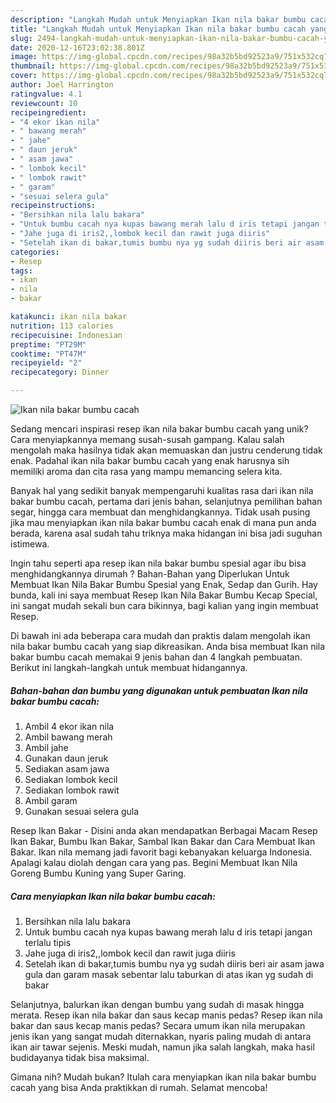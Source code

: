 ```yaml
---
description: "Langkah Mudah untuk Menyiapkan Ikan nila bakar bumbu cacah yang Lezat"
title: "Langkah Mudah untuk Menyiapkan Ikan nila bakar bumbu cacah yang Lezat"
slug: 2494-langkah-mudah-untuk-menyiapkan-ikan-nila-bakar-bumbu-cacah-yang-lezat
date: 2020-12-16T23:02:38.801Z
image: https://img-global.cpcdn.com/recipes/98a32b5bd92523a9/751x532cq70/ikan-nila-bakar-bumbu-cacah-foto-resep-utama.jpg
thumbnail: https://img-global.cpcdn.com/recipes/98a32b5bd92523a9/751x532cq70/ikan-nila-bakar-bumbu-cacah-foto-resep-utama.jpg
cover: https://img-global.cpcdn.com/recipes/98a32b5bd92523a9/751x532cq70/ikan-nila-bakar-bumbu-cacah-foto-resep-utama.jpg
author: Joel Harrington
ratingvalue: 4.1
reviewcount: 10
recipeingredient:
- "4 ekor ikan nila"
- " bawang merah"
- " jahe"
- " daun jeruk"
- " asam jawa"
- " lombok kecil"
- " lombok rawit"
- " garam"
- "sesuai selera gula"
recipeinstructions:
- "Bersihkan nila lalu bakara"
- "Untuk bumbu cacah nya kupas bawang merah lalu d iris tetapi jangan terlalu tipis"
- "Jahe juga di iris2,,lombok kecil dan rawit juga diiris"
- "Setelah ikan di bakar,tumis bumbu nya yg sudah diiris beri air asam jawa gula dan garam masak sebentar lalu taburkan di atas ikan yg sudah di bakar"
categories:
- Resep
tags:
- ikan
- nila
- bakar

katakunci: ikan nila bakar 
nutrition: 113 calories
recipecuisine: Indonesian
preptime: "PT29M"
cooktime: "PT47M"
recipeyield: "2"
recipecategory: Dinner

---
```



![Ikan nila bakar bumbu cacah](https://img-global.cpcdn.com/recipes/98a32b5bd92523a9/751x532cq70/ikan-nila-bakar-bumbu-cacah-foto-resep-utama.jpg)

Sedang mencari inspirasi resep ikan nila bakar bumbu cacah yang unik? Cara menyiapkannya memang susah-susah gampang. Kalau salah mengolah maka hasilnya tidak akan memuaskan dan justru cenderung tidak enak. Padahal ikan nila bakar bumbu cacah yang enak harusnya sih memiliki aroma dan cita rasa yang mampu memancing selera kita.

Banyak hal yang sedikit banyak mempengaruhi kualitas rasa dari ikan nila bakar bumbu cacah, pertama dari jenis bahan, selanjutnya pemilihan bahan segar, hingga cara membuat dan menghidangkannya. Tidak usah pusing jika mau menyiapkan ikan nila bakar bumbu cacah enak di mana pun anda berada, karena asal sudah tahu triknya maka hidangan ini bisa jadi suguhan istimewa.

Ingin tahu seperti apa resep ikan nila bakar bumbu spesial agar ibu bisa menghidangkannya dirumah ? Bahan-Bahan yang Diperlukan Untuk Membuat Ikan Nila Bakar Bumbu Spesial yang Enak, Sedap dan Gurih. Hay bunda, kali ini saya membuat Resep Ikan Nila Bakar Bumbu Kecap Special, ini sangat mudah sekali bun cara bikinnya, bagi kalian yang ingin membuat Resep.


Di bawah ini ada beberapa cara mudah dan praktis dalam mengolah ikan nila bakar bumbu cacah yang siap dikreasikan. Anda bisa membuat Ikan nila bakar bumbu cacah memakai 9 jenis bahan dan 4 langkah pembuatan. Berikut ini langkah-langkah untuk membuat hidangannya.

<!--inarticleads1-->

##### Bahan-bahan dan bumbu yang digunakan untuk pembuatan Ikan nila bakar bumbu cacah:

1. Ambil 4 ekor ikan nila
1. Ambil  bawang merah
1. Ambil  jahe
1. Gunakan  daun jeruk
1. Sediakan  asam jawa
1. Sediakan  lombok kecil
1. Sediakan  lombok rawit
1. Ambil  garam
1. Gunakan sesuai selera gula


Resep Ikan Bakar - Disini anda akan mendapatkan Berbagai Macam Resep Ikan Bakar, Bumbu Ikan Bakar, Sambal Ikan Bakar dan Cara Membuat Ikan Bakar. Ikan nila memang jadi favorit bagi kebanyakan keluarga Indonesia. Apalagi kalau diolah dengan cara yang pas. Begini Membuat Ikan Nila Goreng Bumbu Kuning yang Super Garing. 

<!--inarticleads2-->

##### Cara menyiapkan Ikan nila bakar bumbu cacah:

1. Bersihkan nila lalu bakara
1. Untuk bumbu cacah nya kupas bawang merah lalu d iris tetapi jangan terlalu tipis
1. Jahe juga di iris2,,lombok kecil dan rawit juga diiris
1. Setelah ikan di bakar,tumis bumbu nya yg sudah diiris beri air asam jawa gula dan garam masak sebentar lalu taburkan di atas ikan yg sudah di bakar


Selanjutnya, balurkan ikan dengan bumbu yang sudah di masak hingga merata. Resep ikan nila bakar dan saus kecap manis pedas? Resep ikan nila bakar dan saus kecap manis pedas? Secara umum ikan nila merupakan jenis ikan yang sangat mudah diternakkan, nyaris paling mudah di antara ikan air tawar sejenis. Meski mudah, namun jika salah langkah, maka hasil budidayanya tidak bisa maksimal. 

Gimana nih? Mudah bukan? Itulah cara menyiapkan ikan nila bakar bumbu cacah yang bisa Anda praktikkan di rumah. Selamat mencoba!
